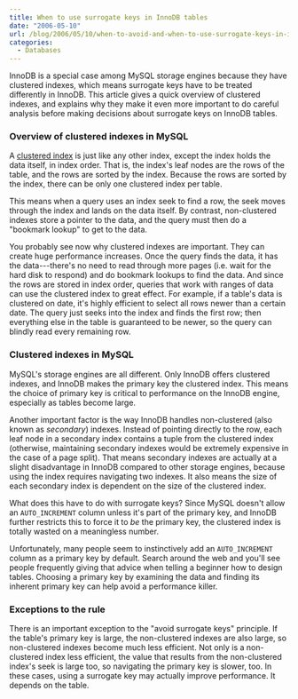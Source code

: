 ```yaml
---
title: When to use surrogate keys in InnoDB tables
date: "2006-05-10"
url: /blog/2006/05/10/when-to-avoid-and-when-to-use-surrogate-keys-in-innodb-tables/
categories:
  - Databases
---
```

InnoDB is a special case among MySQL storage engines because they have clustered indexes, which means surrogate keys have to be treated differently in InnoDB. This article gives a quick overview of clustered indexes, and explains why they make it even more important to do careful analysis before making decisions about surrogate keys on InnoDB tables.

### Overview of clustered indexes in MySQL

A [clustered index](http://dev.mysql.com/doc/refman/5.0/en/innodb-table-and-index.html) is just like any other index, except the index holds the data itself, in index order. That is, the index's leaf nodes are the rows of the table, and the rows are sorted by the index. Because the rows are sorted by the index, there can be only one clustered index per table.

This means when a query uses an index seek to find a row, the seek moves through the index and lands on the data itself. By contrast, non-clustered indexes store a pointer to the data, and the query must then do a "bookmark lookup" to get to the data.

You probably see now why clustered indexes are important. They can create huge performance increases. Once the query finds the data, it has the data---there's no need to read through more pages (i.e. wait for the hard disk to respond) and do bookmark lookups to find the data. And since the rows are stored in index order, queries that work with ranges of data can use the clustered index to great effect. For example, if a table's data is clustered on date, it's highly efficient to select all rows newer than a certain date. The query just seeks into the index and finds the first row; then everything else in the table is guaranteed to be newer, so the query can blindly read every remaining row.

### Clustered indexes in MySQL

MySQL's storage engines are all different. Only InnoDB offers clustered indexes, and InnoDB makes the primary key the clustered index. This means the choice of primary key is critical to performance on the InnoDB engine, especially as tables become large.

Another important factor is the way InnoDB handles non-clustered (also known as *secondary*) indexes. Instead of pointing directly to the row, each leaf node in a secondary index contains a tuple from the clustered index (otherwise, maintaining secondary indexes would be extremely expensive in the case of a page split). That means secondary indexes are actually at a slight disadvantage in InnoDB compared to other storage engines, because using the index requires navigating two indexes. It also means the size of each secondary index is dependent on the size of the clustered index.

What does this have to do with surrogate keys? Since MySQL doesn't allow an `AUTO_INCREMENT` column unless it's part of the primary key, and InnoDB further restricts this to force it to *be* the primary key, the clustered index is totally wasted on a meaningless number.

Unfortunately, many people seem to instinctively add an `AUTO_INCREMENT` column as a primary key by default. Search around the web and you'll see people frequently giving that advice when telling a beginner how to design tables. Choosing a primary key by examining the data and finding its inherent primary key can help avoid a performance killer.

### Exceptions to the rule

There is an important exception to the "avoid surrogate keys" principle. If the table's primary key is large, the non-clustered indexes are also large, so non-clustered indexes become much less efficient. Not only is a non-clustered index less efficient, the value that results from the non-clustered index's seek is large too, so navigating the primary key is slower, too. In these cases, using a surrogate key may actually improve performance. It depends on the table.


